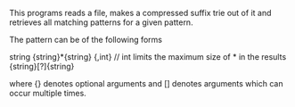 This programs reads a file, makes a compressed suffix trie out of it and retrieves all matching patterns for a given pattern.

The pattern can be of the following forms

string
{string}*{string} {,int}  // int limits the maximum size of * in the results
{string}[?]{string}


where {} denotes optional arguments and [] denotes arguments which can occur multiple times.



